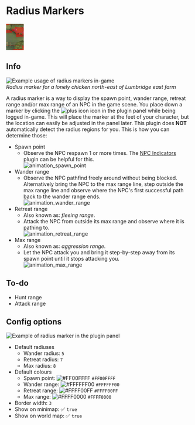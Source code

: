 # Radius Markers
![Icon](icon.png)

## Info
![Example usage of radius markers in-game](https://user-images.githubusercontent.com/53493631/135122278-a9649fa5-e567-4ac3-86ba-6f14a544113c.png)  
*Radius marker for a lonely chicken north-east of Lumbridge east farm*

A radius marker is a way to display the spawn point, wander range, retreat range and/or max range of an NPC in the game scene. You place down a marker by clicking the ![plus icon](../radius-markers/src/main/resources/com/radiusmarkers/add_icon.png) icon in the plugin panel while being logged in-game. This will place the marker at the feet of your character, but the location can easily be adjusted in the panel later. This plugin does **NOT** automatically detect the radius regions for you. This is how you can determine those:
- Spawn point
  - Observe the NPC respawn 1 or more times. The [NPC Indicators](https://github.com/runelite/runelite/wiki/NPC-Indicators) plugin can be helpful for this.  
  ![animation_spawn_point](https://user-images.githubusercontent.com/53493631/134697466-45f9882f-92f2-4ed1-913c-58f722c088d9.gif)
- Wander range
  - Observe the NPC pathfind freely around without being blocked. Alternatively bring the NPC to the max range line, step outside the max range line and observe where the NPC's first successful path back to the wander range ends.  
  ![animation_wander_range](https://user-images.githubusercontent.com/53493631/134697674-613b397b-7587-48aa-a4d0-8770f1b52a6b.gif)
- Retreat range
  - Also known as: *fleeing range*.
  - Attack the NPC from outside its max range and observe where it is pathing to.  
  ![animation_retreat_range](https://user-images.githubusercontent.com/53493631/134697790-86aaebe2-1209-49ff-97be-ac44d90c2294.gif)
- Max range
  - Also known as: *aggression range*.
  - Let the NPC attack you and bring it step-by-step away from its spawn point until it stops attacking you.  
  ![animation_max_range](https://user-images.githubusercontent.com/53493631/134697819-1e7b5be2-76a1-4265-ae32-a0e4489abf6c.gif)

## To-do
- Hunt range
- Attack range

## Config options
![Example of radius marker in the plugin panel](https://user-images.githubusercontent.com/53493631/135182247-5cd2dbe6-25f6-4e11-ba64-1896dbc373e7.png)
- Default radiuses
  - Wander radius: `5`
  - Retreat radius: `7`
  - Max radius: `8`
- Default colours
  - Spawn point: ![#FF00FFFF](https://via.placeholder.com/15/00FFFF/000000?text=+) `#FF00FFFF`
  - Wander range: ![#FFFFFF00](https://via.placeholder.com/15/FFFF00/000000?text=+) `#FFFFFF00`
  - Retreat range: ![#FFFF00FF](https://via.placeholder.com/15/FF00FF/000000?text=+) `#FFFF00FF`
  - Max range: ![#FFFF0000](https://via.placeholder.com/15/FF0000/000000?text=+) `#FFFF0000`
- Border width: `3`
- Show on minimap: ✅ `true`
- Show on world map: ✅ `true`
